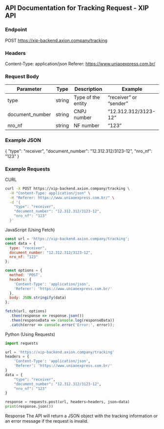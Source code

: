 ## API Documentation for Tracking Request - XIP API

### Endpoint
POST https://xip-backend.axion.company/tracking

### Headers
Content-Type: application/json
Referer: https://www.uniaoexpress.com.br/

### Request Body

| Parameter | Type | Description | Example | 
| ------------- | ------------- | ------------- | ------------- |
| type | string | Type of the entity | “receiver” or “sender” | 
| document_number | string | CNPJ number | “12.312.312/3123-12” | 
| nro_nf | string | NF number | “123” | 

### Example JSON
{
  "type": "receiver",
  "document_number": "12.312.312/3123-12",
  "nro_nf": "123"
}

### Example Requests
CURL
```bash
curl -X POST https://xip-backend.axion.company/tracking \
  -H "Content-Type: application/json" \
  -H "Referer: https://www.uniaoexpress.com.br/" \
  -d '{
    "type": "receiver",
    "document_number": "12.312.312/3123-12",
    "nro_nf": "123"
  }'
```
JavaScript (Using Fetch)
```js
const url = 'https://xip-backend.axion.company/tracking';
const data = {
  type: "receiver",
  document_number: "12.312.312/3123-12",
  nro_nf: "123"
};

const options = {
  method: 'POST',
  headers: {
    'Content-Type': 'application/json',
    'Referer': 'https://www.uniaoexpress.com.br/'
  },
  body: JSON.stringify(data)
};

fetch(url, options)
  .then(response => response.json())
  .then(responseData => console.log(responseData))
  .catch(error => console.error('Error:', error));
```

Python (Using Requests)
```python
import requests

url = 'https://xip-backend.axion.company/tracking'
headers = {
    'Content-Type': 'application/json',
    'Referer': 'https://www.uniaoexpress.com.br/'
}
data = {
    "type": "receiver",
    "document_number": "12.312.312/3123-12",
    "nro_nf": "123"
}

response = requests.post(url, headers=headers, json=data)
print(response.json())
```

Response
The API will return a JSON object with the tracking information or an error message if the request is invalid. 
